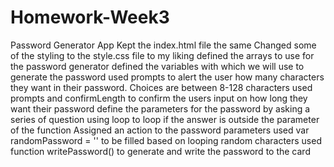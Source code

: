 # Homework-Week3
Password Generator App
Kept the index.html file the same
Changed some of the styling to the style.css file to my liking
defined the arrays to use for the password generator
defined the variables with which we will use to generate the password
used prompts to alert the user how many characters they want in their password. Choices are between 8-128 characters
used prompts and confirmLength to confirm the users input on how long they want their password
define the parameters for the password by asking a series of question
using loop to loop if the answer is outside the parameter of the function
Assigned an action to the password parameters
used var randomPassword = '' to be filled based on looping random characters
used function writePassword() to generate and write the password to the card
